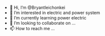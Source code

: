 - 👋 Hi, I’m @Bryantleichonkei
- 👀 I’m interested in electric and power system
- 🌱 I’m currently learning power electric
- 💞️ I’m looking to collaborate on ...
- 📫 How to reach me ...

<!---
Bryantleichonkei/Bryantleichonkei is a ✨ special ✨ repository because its `README.md` (this file) appears on your GitHub profile.
You can click the Preview link to take a look at your changes.
--->
